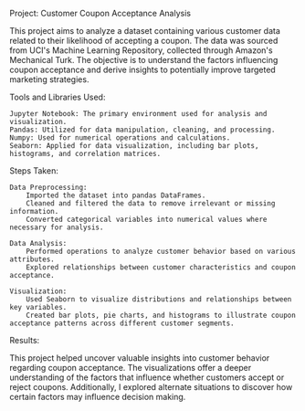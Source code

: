 Project: Customer Coupon Acceptance Analysis

This project aims to analyze a dataset containing various customer data related to their likelihood of accepting a coupon. The data was sourced from UCI's Machine Learning Repository, collected through Amazon's Mechanical Turk. The objective is to understand the factors influencing coupon acceptance and derive insights to potentially improve targeted marketing strategies.

Tools and Libraries Used:

    Jupyter Notebook: The primary environment used for analysis and visualization.
    Pandas: Utilized for data manipulation, cleaning, and processing.
    Numpy: Used for numerical operations and calculations.
    Seaborn: Applied for data visualization, including bar plots, histograms, and correlation matrices.

Steps Taken:

    Data Preprocessing:
        Imported the dataset into pandas DataFrames.
        Cleaned and filtered the data to remove irrelevant or missing information.
        Converted categorical variables into numerical values where necessary for analysis.

    Data Analysis:
        Performed operations to analyze customer behavior based on various attributes.
        Explored relationships between customer characteristics and coupon acceptance.

    Visualization:
        Used Seaborn to visualize distributions and relationships between key variables.
        Created bar plots, pie charts, and histograms to illustrate coupon acceptance patterns across different customer segments.

Results:

This project helped uncover valuable insights into customer behavior regarding coupon acceptance. The visualizations offer a deeper understanding of the factors that influence whether customers accept or reject coupons. Additionally, I explored alternate situations to discover how certain factors may influence decision making.
